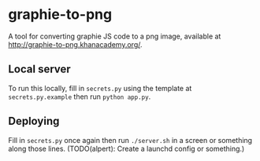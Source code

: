 # graphie-to-png

A tool for converting graphie JS code to a png image, available at http://graphie-to-png.khanacademy.org/.

## Local server

To run this locally, fill in `secrets.py` using the template at `secrets.py.example` then run `python app.py`.

## Deploying

Fill in `secrets.py` once again then run `./server.sh` in a screen or something along those lines. (TODO(alpert): Create a launchd config or something.)
